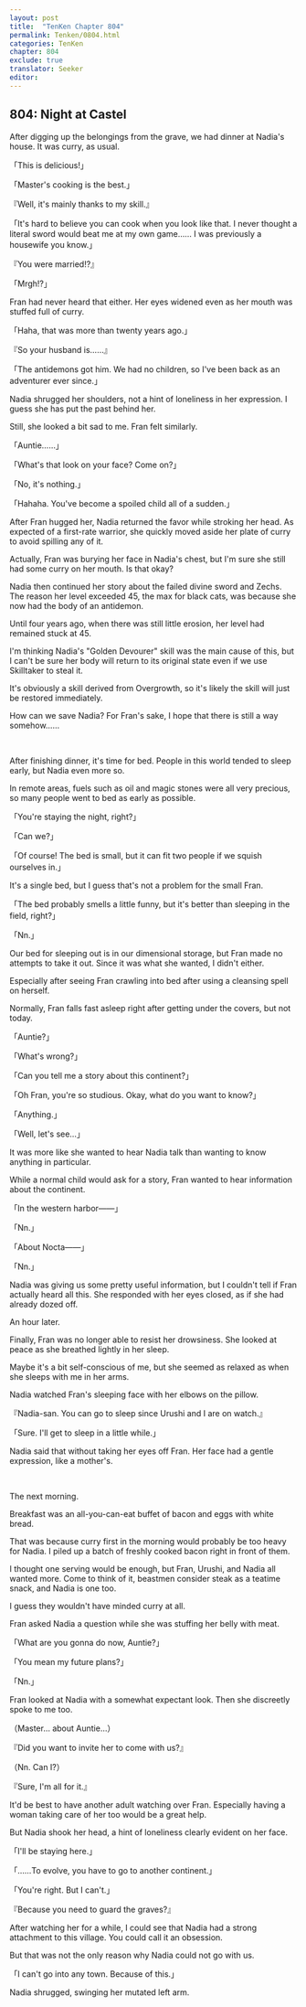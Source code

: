 ```yaml
---
layout: post
title:  "TenKen Chapter 804"
permalink: Tenken/0804.html
categories: TenKen
chapter: 804
exclude: true
translator: Seeker
editor: 
---
```

<h2 id="ch804">804: Night at Castel</h2>

After digging up the belongings from the grave, we had dinner at Nadia's house. It was curry, as usual.

「This is delicious!」

「Master's cooking is the best.」

『Well, it's mainly thanks to my skill.』

「It's hard to believe you can cook when you look like that. I never thought a literal sword would beat me at my own game…… I was previously a housewife you know.」

『You were married!?』

「Mrgh!?」

Fran had never heard that either. Her eyes widened even as her mouth was stuffed full of curry.

「Haha, that was more than twenty years ago.」

『So your husband is……』

「The antidemons got him. We had no children, so I've been back as an adventurer ever since.」

Nadia shrugged her shoulders, not a hint of loneliness in her expression. I guess she has put the past behind her.

Still, she looked a bit sad to me. Fran felt similarly.

「Auntie……」

「What's that look on your face? Come on?」

「No, it's nothing.」

「Hahaha. You've become a spoiled child all of a sudden.」

After Fran hugged her, Nadia returned the favor while stroking her head. As expected of a first-rate warrior, she quickly moved aside her plate of curry to avoid spilling any of it.

Actually, Fran was burying her face in Nadia's chest, but I'm sure she still had some curry on her mouth. Is that okay?

Nadia then continued her story about the failed divine sword and Zechs. The reason her level exceeded 45, the max for black cats, was because she now had the body of an antidemon.

Until four years ago, when there was still little erosion, her level had remained stuck at 45.

I'm thinking Nadia's "Golden Devourer" skill was the main cause of this, but I can't be sure her body will return to its original state even if we use Skilltaker to steal it.

It's obviously a skill derived from Overgrowth, so it's likely the skill will just be restored immediately.

How can we save Nadia? For Fran's sake, I hope that there is still a way somehow……

<br>

After finishing dinner, it's time for bed. People in this world tended to sleep early, but Nadia even more so.

In remote areas, fuels such as oil and magic stones were all very precious, so many people went to bed as early as possible.

「You're staying the night, right?」

「Can we?」

「Of course! The bed is small, but it can fit two people if we squish ourselves in.」

It's a single bed, but I guess that's not a problem for the small Fran.

「The bed probably smells a little funny, but it's better than sleeping in the field, right?」

「Nn.」

Our bed for sleeping out is in our dimensional storage, but Fran made no attempts to take it out. Since it was what she wanted, I didn't either.

Especially after seeing Fran crawling into bed after using a cleansing spell on herself.

Normally, Fran falls fast asleep right after getting under the covers, but not today.

「Auntie?」

「What's wrong?」

「Can you tell me a story about this continent?」

「Oh Fran, you're so studious. Okay, what do you want to know?」

「Anything.」

「Well, let's see…」

It was more like she wanted to hear Nadia talk than wanting to know anything in particular.

While a normal child would ask for a story, Fran wanted to hear information about the continent.

「In the western harbor――」

「Nn.」

「About Nocta――」

「Nn.」

Nadia was giving us some pretty useful information, but I couldn't tell if Fran actually heard all this. She responded with her eyes closed, as if she had already dozed off.

An hour later.

Finally, Fran was no longer able to resist her drowsiness. She looked at peace as she breathed lightly in her sleep.

Maybe it's a bit self-conscious of me, but she seemed as relaxed as when she sleeps with me in her arms.

Nadia watched Fran's sleeping face with her elbows on the pillow.

『Nadia-san. You can go to sleep since Urushi and I are on watch.』

「Sure. I'll get to sleep in a little while.」

Nadia said that without taking her eyes off Fran. Her face had a gentle expression, like a mother's.

<br>

The next morning.

Breakfast was an all-you-can-eat buffet of bacon and eggs with white bread.

That was because curry first in the morning would probably be too heavy for Nadia. I piled up a batch of freshly cooked bacon right in front of them.

I thought one serving would be enough, but Fran, Urushi, and Nadia all wanted more. Come to think of it, beastmen consider steak as a teatime snack, and Nadia is one too.

I guess they wouldn't have minded curry at all.

Fran asked Nadia a question while she was stuffing her belly with meat.

「What are you gonna do now, Auntie?」

「You mean my future plans?」

「Nn.」

Fran looked at Nadia with a somewhat expectant look. Then she discreetly spoke to me too.

（Master… about Auntie…）

『Did you want to invite her to come with us?』

（Nn. Can I?）

『Sure, I'm all for it.』

It'd be best to have another adult watching over Fran. Especially having a woman taking care of her too would be a great help.

But Nadia shook her head, a hint of loneliness clearly evident on her face.

「I'll be staying here.」

「……To evolve, you have to go to another continent.」

「You're right. But I can't.」

『Because you need to guard the graves?』

After watching her for a while, I could see that Nadia had a strong attachment to this village. You could call it an obsession.

But that was not the only reason why Nadia could not go with us.

「I can't go into any town. Because of this.」

Nadia shrugged, swinging her mutated left arm.



